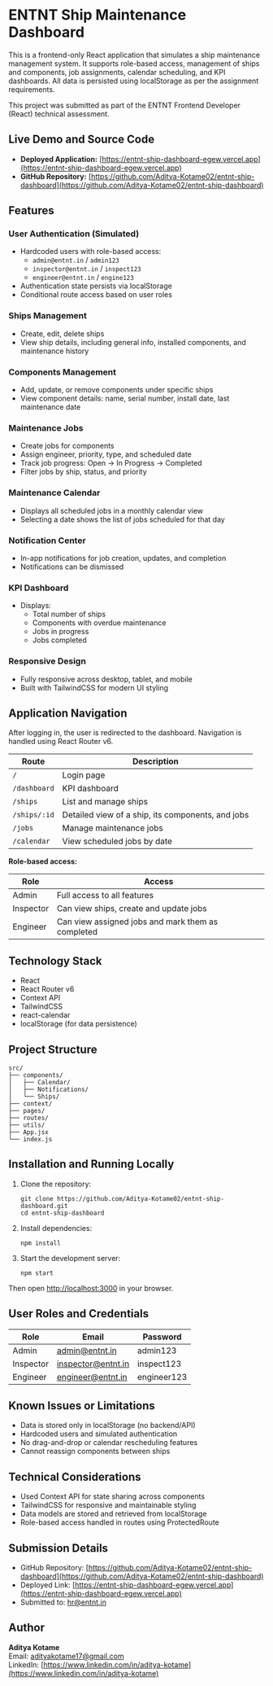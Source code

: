 
# ENTNT Ship Maintenance Dashboard

This is a frontend-only React application that simulates a ship maintenance management system. It supports role-based access, management of ships and components, job assignments, calendar scheduling, and KPI dashboards. All data is persisted using localStorage as per the assignment requirements.

This project was submitted as part of the ENTNT Frontend Developer (React) technical assessment.

## Live Demo and Source Code

- **Deployed Application:** [https://entnt-ship-dashboard-egew.vercel.app](https://entnt-ship-dashboard-egew.vercel.app)
- **GitHub Repository:** [https://github.com/Aditya-Kotame02/entnt-ship-dashboard](https://github.com/Aditya-Kotame02/entnt-ship-dashboard)

## Features

### User Authentication (Simulated)

- Hardcoded users with role-based access:
  - `admin@entnt.in` / `admin123`
  - `inspector@entnt.in` / `inspect123`
  - `engineer@entnt.in` / `engine123`
- Authentication state persists via localStorage
- Conditional route access based on user roles

### Ships Management

- Create, edit, delete ships
- View ship details, including general info, installed components, and maintenance history

### Components Management

- Add, update, or remove components under specific ships
- View component details: name, serial number, install date, last maintenance date

### Maintenance Jobs

- Create jobs for components
- Assign engineer, priority, type, and scheduled date
- Track job progress: Open → In Progress → Completed
- Filter jobs by ship, status, and priority

### Maintenance Calendar

- Displays all scheduled jobs in a monthly calendar view
- Selecting a date shows the list of jobs scheduled for that day

### Notification Center

- In-app notifications for job creation, updates, and completion
- Notifications can be dismissed

### KPI Dashboard

- Displays:
  - Total number of ships
  - Components with overdue maintenance
  - Jobs in progress
  - Jobs completed

### Responsive Design

- Fully responsive across desktop, tablet, and mobile
- Built with TailwindCSS for modern UI styling

## Application Navigation

After logging in, the user is redirected to the dashboard. Navigation is handled using React Router v6.

| Route            |                  Description                      |
|------------------|---------------------------------------------------|
| `/`              | Login page                                        |
| `/dashboard`     | KPI dashboard                                     |
| `/ships`         | List and manage ships                             |
| `/ships/:id`     | Detailed view of a ship, its components, and jobs |
| `/jobs`          | Manage maintenance jobs                           |
| `/calendar`      | View scheduled jobs by date                       |

**Role-based access:**

| Role       |                    Access                         |
|------------|---------------------------------------------------|
| Admin      | Full access to all features                       |
| Inspector  | Can view ships, create and update jobs            |
| Engineer   | Can view assigned jobs and mark them as completed |

## Technology Stack

- React
- React Router v6
- Context API
- TailwindCSS
- react-calendar
- localStorage (for data persistence)

## Project Structure

    src/
    ├── components/
    │   ├── Calendar/
    │   ├── Notifications/
    │   └── Ships/
    ├── context/
    ├── pages/
    ├── routes/
    ├── utils/
    ├── App.jsx
    └── index.js

## Installation and Running Locally

1. Clone the repository:

       git clone https://github.com/Aditya-Kotame02/entnt-ship-dashboard.git
       cd entnt-ship-dashboard

2. Install dependencies:

       npm install

3. Start the development server:

       npm start

Then open [http://localhost:3000](http://localhost:3000) in your browser.

## User Roles and Credentials

| Role      | Email               | Password    |
|-----------|---------------------|-------------|
| Admin     | admin@entnt.in      | admin123    |
| Inspector | inspector@entnt.in  | inspect123  |
| Engineer  | engineer@entnt.in   | engineer123 |

## Known Issues or Limitations

- Data is stored only in localStorage (no backend/API)
- Hardcoded users and simulated authentication
- No drag-and-drop or calendar rescheduling features
- Cannot reassign components between ships

## Technical Considerations

- Used Context API for state sharing across components
- TailwindCSS for responsive and maintainable styling
- Data models are stored and retrieved from localStorage
- Role-based access handled in routes using ProtectedRoute

## Submission Details

- GitHub Repository: [https://github.com/Aditya-Kotame02/entnt-ship-dashboard](https://github.com/Aditya-Kotame02/entnt-ship-dashboard)
- Deployed Link: [https://entnt-ship-dashboard-egew.vercel.app](https://entnt-ship-dashboard-egew.vercel.app)
- Submitted to: hr@entnt.in

## Author

**Aditya Kotame**  
Email: adityakotame17@gmail.com  
LinkedIn: [https://www.linkedin.com/in/aditya-kotame](https://www.linkedin.com/in/aditya-kotame)
